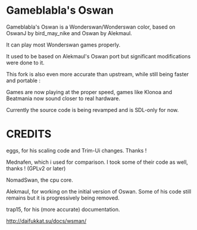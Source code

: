 Gameblabla's Oswan
=======================

Gameblabla's Oswan is a Wonderswan/Wonderswan color, based on OswanJ by bird_may_nike and Oswan by Alekmaul.

It can play most Wonderswan games properly.

It used to be based on Alekmaul's Oswan port but significant modifications were done to it.

This fork is also even more accurate than upstream, while still being faster and portable : 

Games are now playing at the proper speed, games like Klonoa and Beatmania now sound closer to real hardware.

Currently the source code is being revamped and is SDL-only for now.

CREDITS
===========

eggs, for his scaling code and Trim-Ui changes. Thanks !

Mednafen, which i used for comparison. I took some of their code as well, thanks ! (GPLv2 or later)

NomadSwan, the cpu core.

Alekmaul, for working on the initial version of Oswan. Some of his code still remains but it is progressively being removed.

trap15, for his (more accurate) documentation. 

http://daifukkat.su/docs/wsman/
